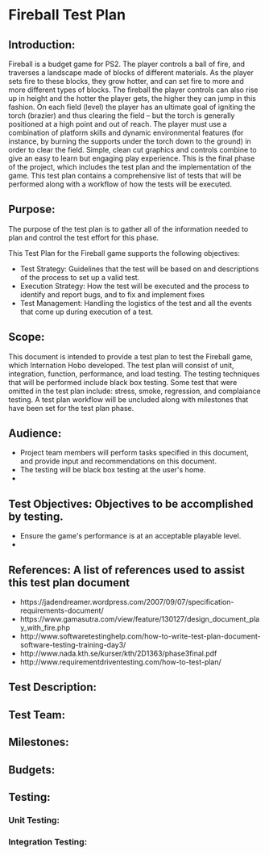 <h1>Fireball Test Plan</h1>
<p><h2>Introduction:</h2> Fireball is a budget game for PS2. The player controls a ball of fire, and traverses a landscape made of blocks of different materials. As the player sets fire to these blocks, they grow hotter, and can set fire to more and more different types of blocks. The fireball the player controls can also rise up in height and the hotter the player gets, the higher they can jump in this fashion. On each field (level) the player has an ultimate goal of igniting the torch (brazier) and thus clearing the field – but the torch is generally positioned at a high point and out of reach. The player must use a combination of platform skills and dynamic environmental features (for instance, by burning the supports under the torch down to the ground) in order to clear the field. Simple, clean cut graphics and controls combine to give an easy to learn but engaging play experience. This is the final phase of the project, which includes the test plan and the implementation of the game. This test plan contains a comprehensive list of tests that will be performed along with a workflow of how the tests will be executed. </p>
<p><h2>Purpose:</h2> The purpose of the test plan is to gather all of the information needed to plan and control the test effort for this phase.</p>
<p>This Test Plan for the Fireball game supports the following objectives:</p>
    <ul>
        <li>Test Strategy: Guidelines that the test will be based on and descriptions of the process to set up a valid test.</li>
        <li>Execution Strategy: How the test will be executed and the process to identify and report bugs, and to fix and implement fixes</li>
        <li>Test Management: Handling the logistics of the test and all the events that come up during execution of a test.</li>
    </ul>
<p><h2>Scope:</h2> This document is intended to provide a test plan to test the Fireball game, which Internation Hobo developed. The test plan will consist of unit, integration, function, performance, and load testing. The testing techniques that will be performed include black box testing. Some test that were omitted in the test plan include: stress, smoke, regression, and complaiance testing. A test plan workflow will be uncluded along with milestones that have been set for the test plan phase.</p>
<p><h2>Audience: </h2></p>
    <ul>
        <li>Project team members will perform tasks specified in this document, and provide input and recommendations on this document.</li>
        <li>The testing will be black box testing at the user's home.</li>
        <li></li>
    </ul>
<p><h2>Test Objectives: Objectives to be accomplished by testing.</h2></p>
    <ul>
        <li>Ensure the game's performance is at an acceptable playable level.</li>
        <li></li>
    </ul>
<p><h2>References: A list of references used to assist this test plan document</h2></p>
    <ul>
        <li>https://jadendreamer.wordpress.com/2007/09/07/specification-requirements-document/</li>
        <li>https://www.gamasutra.com/view/feature/130127/design_document_play_with_fire.php</li>
        <li>http://www.softwaretestinghelp.com/how-to-write-test-plan-document-software-testing-training-day3/</li>
        <li>http://www.nada.kth.se/kurser/kth/2D1363/phase3final.pdf</li>
        <li>http://www.requirementdriventesting.com/how-to-test-plan/</li>
    </ul>
<p><h2>Test Description:</h2> </p>
<p><h2>Test Team:</h2 ></p>
<p><h2>Milestones:</h2> </p>
<p><h2>Budgets:</h2> </p>
<p><h2>Testing:</h2> </p>
<p><h3>Unit Testing: </h3></p>
<p><h3>Integration Testing: </h3></p>
